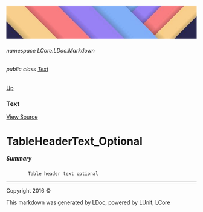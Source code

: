 ![](../Content/LDoc-banner-small.png "")

###### namespace LCore.LDoc.Markdown

###### public class [Text](Text.md)
[Up](Text.md)

### Text
[View Source](../Markdown/Text/Text.cs)

# TableHeaderText_Optional

##### Summary

            Table header text optional
            



---

Copyright 2016 &copy; [](../../README.md) [](../../TableOfContents.md)

This markdown was generated by [LDoc](https://github.com/CodeSingularity/LDoc), powered by [LUnit](https://github.com/CodeSingularity/LUnit), [LCore](https://github.com/CodeSingularity/LCore)
